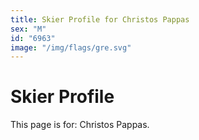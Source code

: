 ```yaml
---
title: Skier Profile for Christos Pappas
sex: "M"
id: "6963"
image: "/img/flags/gre.svg" 
---
```


# Skier Profile

This page is for: Christos Pappas.
    